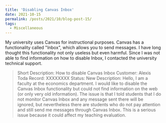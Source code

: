 ```yaml
---
title: 'Disabling Canvas Inbox'
date: 2021-10-15
permalink: /posts/2021/10/blog-post-15/
tags:
  - Miscellaneous
---
```


My university uses Canvas for instructional purposes. Canvas has a functionality called "Inbox", which allows you to send messages. I have long thought this functionality not only useless but even harmful. Since I was not able to find information on how to disable Inbox, I contacted the university technical support.

> Short Description: How to disable Canvas Inbox
> Customer: Alexis Toda
> Record: XXXXXXXX
> Status: New
> Description: Hello, I am a faculty at the economics department. I would like to disable the Canvas Inbox functionality but could not find information on the web (or only very old information). The issue is that I told students that I do not monitor Canvas Inbox and any message sent there will be ignored, but nevertheless there are students who do not pay attention and still send me messages through Canvas Inbox. This is a serious issue because it could affect my teaching evaluation.
